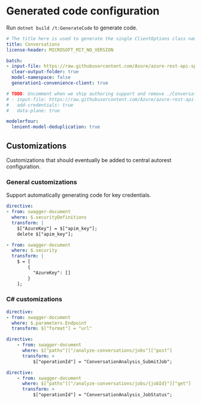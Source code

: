 # Generated code configuration

Run `dotnet build /t:GenerateCode` to generate code.

``` yaml
# The title here is used to generate the single ClientOptions class name.
title: Conversations
license-header: MICROSOFT_MIT_NO_VERSION

batch:
- input-file: https://raw.githubusercontent.com/Azure/azure-rest-api-specs/6e137f0849ff79637544c773ad6da9e7bff3faf1/specification/cognitiveservices/data-plane/Language/preview/2022-05-15-preview/analyzeconversations.json
  clear-output-folder: true
  model-namespace: false
  generation1-convenience-client: true

# TODO: Uncomment when we ship authoring support and remove ./ConversationsClientOptions.cs.
# - input-file: https://raw.githubusercontent.com/Azure/azure-rest-api-specs/33138867cd88a4a8689feb591a98dda26d96a63e/specification/cognitiveservices/data-plane/Language/preview/2021-07-15-preview/analyzeconversations-authoring.json
#   add-credentials: true
#   data-plane: true

modelerfour:
  lenient-model-deduplication: true
```

## Customizations

Customizations that should eventually be added to central autorest configuration.

### General customizations

Support automatically generating code for key credentials.

``` yaml
directive:
- from: swagger-document
  where: $.securityDefinitions
  transform: |
    $["AzureKey"] = $["apim_key"];
    delete $["apim_key"];

- from: swagger-document
  where: $.security
  transform: |
    $ = [
        {
          "AzureKey": []
        }
    ];
```

### C# customizations

``` yaml
directive:
- from: swagger-document
  where: $.parameters.Endpoint
  transform: $["format"] = "url"
```

```yaml
directive:
    - from: swagger-document
      where: $["paths"]["/analyze-conversations/jobs"]["post"]
      transform: >
          $["operationId"] = "ConversationAnalysis_SubmitJob";
```

```yaml
directive:
    - from: swagger-document
      where: $["paths"]["/analyze-conversations/jobs/{jobId}"]["get"]
      transform: >
          $["operationId"] = "ConversationAnalysis_JobStatus";
```
